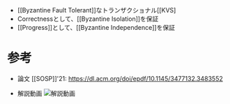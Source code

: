 - [[Byzantine Fault Tolerant]]なトランザクショナル[[KVS]
- Correctnessとして、[[Byzantine Isolation]]を保証
- [[Progress]]として、[[Byzantine Independence]]を保証


# 参考
- 論文 [[SOSP]]'21: https://dl.acm.org/doi/epdf/10.1145/3477132.3483552

- 解説動画
	 ![解説動画](https://www.youtube.com/watch?v=_iIuPrlE1nw)